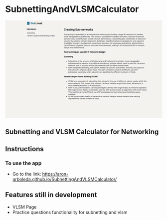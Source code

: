# SubnettingAndVLSMCalculator 

<img src='homepage.png'>

## Subnetting and VLSM Calculator for Networking

## Instructions
### To use the app
* Go to the link: https://aron-arboleda.github.io/SubnettingAndVLSMCalculator/

## Features still in development
* VLSM Page
* Practice questions functionality for subnetting and vlsm
